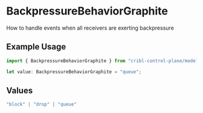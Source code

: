 # BackpressureBehaviorGraphite

How to handle events when all receivers are exerting backpressure

## Example Usage

```typescript
import { BackpressureBehaviorGraphite } from "cribl-control-plane/models/operations";

let value: BackpressureBehaviorGraphite = "queue";
```

## Values

```typescript
"block" | "drop" | "queue"
```